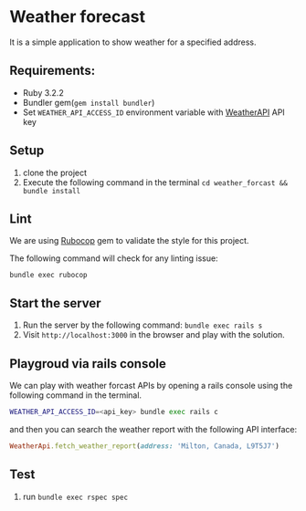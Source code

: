 # Weather forecast

It is a simple application to show weather for a specified address.

## Requirements:

- Ruby 3.2.2
- Bundler gem(`gem install bundler`)
- Set `WEATHER_API_ACCESS_ID` environment variable with [WeatherAPI](https://www.weatherapi.com/) API key

## Setup

1. clone the project
2. Execute the following command in the terminal `cd weather_forcast && bundle install`

## Lint

We are using [Rubocop](https://github.com/rubocop/rubocop) gem to validate the style for this project.

The following command will check for any linting issue:

```
bundle exec rubocop
```

## Start the server

1. Run the server by the following command:
    `bundle exec rails s`
2. Visit `http://localhost:3000` in the browser and play with the solution.

## Playgroud via rails console

We can play with weather forcast APIs by opening a rails console using the following command in the terminal.

```sh
WEATHER_API_ACCESS_ID=<api_key> bundle exec rails c
```

and then you can search the weather report with the following API interface:

```rb
WeatherApi.fetch_weather_report(address: 'Milton, Canada, L9T5J7')
```

## Test

1. run `bundle exec rspec spec`
